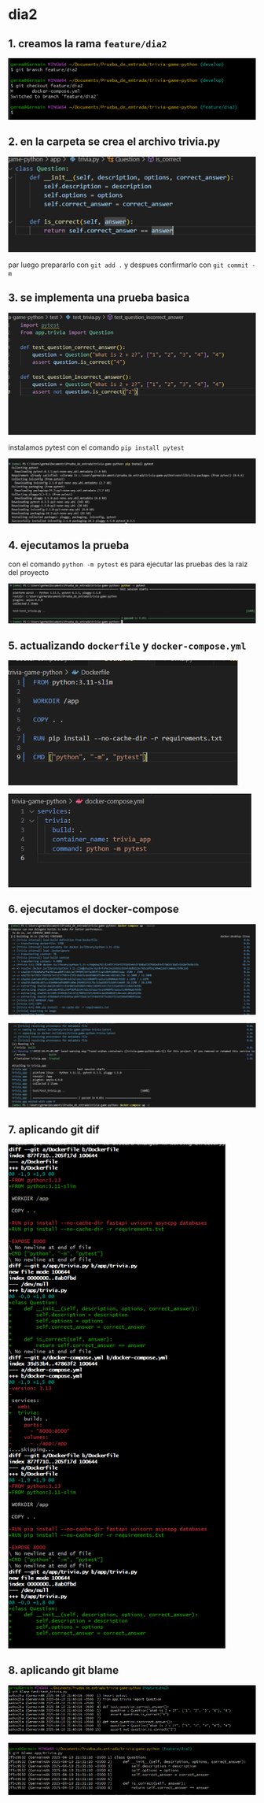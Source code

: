 # dia2

## 1. creamos la rama `feature/dia2`

![image.png](imagen2/image.png)

## 2. en la carpeta se crea el archivo trivia.py

![image.png](imagen2/image%201.png)

par luego prepararlo con `git add .` y despues confirmarlo con `git commit -m` 

## 3. se implementa una prueba basica

![image.png](imagen2/image%202.png)

instalamos pytest con el comando `pip install pytest`

![image.png](imagen2/image%203.png)

## 4. ejecutamos la prueba

con el comando `python -m pytest` es para ejecutar las pruebas des la raiz del proyecto

![image.png](imagen2/image%204.png)

 

## 5. actualizando `dockerfile` y `docker-compose.yml`

![image.png](imagen2/image%205.png)

![image.png](imagen2/image%206.png)

## 6. ejecutamos el docker-compose

![image.png](imagen2/image%207.png)

![image.png](imagen2/image%208.png)

## 7. aplicando git dif

![image.png](imagen2/image%209.png)

## 8. aplicando git blame

![image.png](imagen2/image%2010.png)

![image.png](imagen2/image%2011.png)